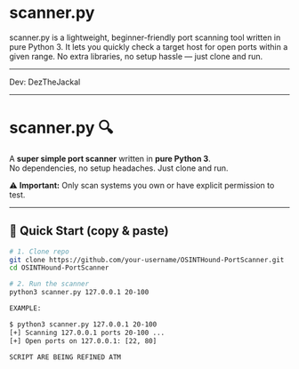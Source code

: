 # scanner.py
scanner.py is a lightweight, beginner-friendly port scanning tool written in pure Python 3. It lets you quickly check a target host for open ports within a given range. No extra libraries, no setup hassle — just clone and run.
_____________________________
Dev: DezTheJackal
_____________________________
# scanner.py 🔍

A **super simple port scanner** written in **pure Python 3**.  
No dependencies, no setup headaches. Just clone and run.

⚠️ **Important:** Only scan systems you own or have explicit permission to test.

---

## 🚀 Quick Start (copy & paste)

```bash
# 1. Clone repo
git clone https://github.com/your-username/OSINTHound-PortScanner.git
cd OSINTHound-PortScanner

# 2. Run the scanner
python3 scanner.py 127.0.0.1 20-100

EXAMPLE:

$ python3 scanner.py 127.0.0.1 20-100
[+] Scanning 127.0.0.1 ports 20-100 ...
[+] Open ports on 127.0.0.1: [22, 80]

SCRIPT ARE BEING REFINED ATM

